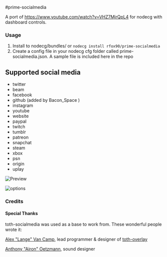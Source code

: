 #prime-socialmedia

A port of https://www.youtube.com/watch?v=VHZ7MjrQpL4 for nodecg with dashboard controls.

### Usage
1. Install to nodecg/bundles/ or ```nodecg install rfox90/prime-socialmedia```
2. Create a config file in your nodecg cfg folder called prime-socialmedia.json. A sample file is included here in the repo


## Supported social media
* twitter
* beam
* facebook
* github (added by Bacon_Space )
* instagram
* youtube
* website
* paypal
* twitch
* tumblr
* patreon
* snapchat
* steam
* xbox
* psn
* origin
* uplay

![Preview](http://i.ahref.co.uk/u/r/f.4C.gif)

![options](http://i.ahref.co.uk/u/r/v774.png)

### Credits

#### Special Thanks

toth-socialmedia was used as a base to work from. These wonderful people wrote it:

[Alex "Lange" Van Camp](http://alexvan.camp), lead programmer & designer of [toth-overlay](https://github.com/Langeh/toth-overlay)

[Anthony "Airon" Oetzmann](http://aironaudio.weebly.com/), sound designer  
